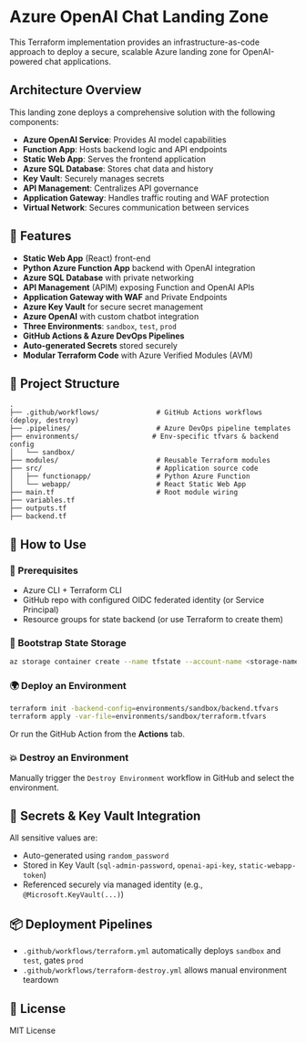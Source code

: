 # Azure OpenAI Chat Landing Zone

This Terraform implementation provides an infrastructure-as-code approach to deploy a secure, scalable Azure landing zone for OpenAI-powered chat applications.

## Architecture Overview

This landing zone deploys a comprehensive solution with the following components:

- **Azure OpenAI Service**: Provides AI model capabilities
- **Function App**: Hosts backend logic and API endpoints
- **Static Web App**: Serves the frontend application
- **Azure SQL Database**: Stores chat data and history
- **Key Vault**: Securely manages secrets
- **API Management**: Centralizes API governance
- **Application Gateway**: Handles traffic routing and WAF protection
- **Virtual Network**: Secures communication between services

## 🚀 Features

- **Static Web App** (React) front-end
- **Python Azure Function App** backend with OpenAI integration
- **Azure SQL Database** with private networking
- **API Management** (APIM) exposing Function and OpenAI APIs
- **Application Gateway with WAF** and Private Endpoints
- **Azure Key Vault** for secure secret management
- **Azure OpenAI** with custom chatbot integration
- **Three Environments**: `sandbox`, `test`, `prod`
- **GitHub Actions & Azure DevOps Pipelines**
- **Auto-generated Secrets** stored securely
- **Modular Terraform Code** with Azure Verified Modules (AVM)

## 📁 Project Structure

```
.
├── .github/workflows/              # GitHub Actions workflows (deploy, destroy)
├── .pipelines/                     # Azure DevOps pipeline templates
├── environments/                  # Env-specific tfvars & backend config
│   └── sandbox/
├── modules/                        # Reusable Terraform modules
├── src/                            # Application source code
│   ├── functionapp/                # Python Azure Function
│   └── webapp/                     # React Static Web App
├── main.tf                         # Root module wiring
├── variables.tf
├── outputs.tf
├── backend.tf
```

## 🧪 How to Use

### 🔐 Prerequisites

- Azure CLI + Terraform CLI
- GitHub repo with configured OIDC federated identity (or Service Principal)
- Resource groups for state backend (or use Terraform to create them)

### 🧱 Bootstrap State Storage

```bash
az storage container create --name tfstate --account-name <storage-name>
```

### 🌍 Deploy an Environment

```bash
terraform init -backend-config=environments/sandbox/backend.tfvars
terraform apply -var-file=environments/sandbox/terraform.tfvars
```

Or run the GitHub Action from the **Actions** tab.

### 💥 Destroy an Environment

Manually trigger the `Destroy Environment` workflow in GitHub and select the environment.

## 🔄 Secrets & Key Vault Integration

All sensitive values are:
- Auto-generated using `random_password`
- Stored in Key Vault (`sql-admin-password`, `openai-api-key`, `static-webapp-token`)
- Referenced securely via managed identity (e.g., `@Microsoft.KeyVault(...)`)

## 📦 Deployment Pipelines

- `.github/workflows/terraform.yml` automatically deploys `sandbox` and `test`, gates `prod`
- `.github/workflows/terraform-destroy.yml` allows manual environment teardown

## 📄 License

MIT License
